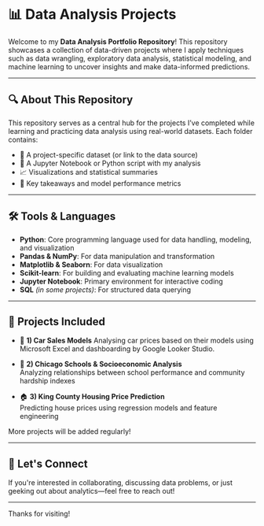 # 📊 Data Analysis Projects

Welcome to my **Data Analysis Portfolio Repository**! This repository showcases a collection of data-driven projects where I apply techniques such as data wrangling, exploratory data analysis, statistical modeling, and machine learning to uncover insights and make data-informed predictions.

---

## 🔍 About This Repository

This repository serves as a central hub for the projects I’ve completed while learning and practicing data analysis using real-world datasets. Each folder contains:

- 📁 A project-specific dataset (or link to the data source)
- 📝 A Jupyter Notebook or Python script with my analysis
- 📈 Visualizations and statistical summaries
- 🧠 Key takeaways and model performance metrics

---

## 🛠️ Tools & Languages

- **Python**: Core programming language used for data handling, modeling, and visualization  
- **Pandas & NumPy**: For data manipulation and transformation  
- **Matplotlib & Seaborn**: For data visualization  
- **Scikit-learn**: For building and evaluating machine learning models  
- **Jupyter Notebook**: Primary environment for interactive coding  
- **SQL** *(in some projects)*: For structured data querying  

---

## 📁 Projects Included

- 🚗 **1) Car Sales Models**
  Analysing car prices based on their models using Microsoft Excel and dashboarding by Google Looker Studio.

- 🏫 **2) Chicago Schools & Socioeconomic Analysis**  
  Analyzing relationships between school performance and community hardship indexes

- 🏠 **3) King County Housing Price Prediction**  
  Predicting house prices using regression models and feature engineering

More projects will be added regularly!

---

## 🤝 Let's Connect

If you're interested in collaborating, discussing data problems, or just geeking out about analytics—feel free to reach out!

---

Thanks for visiting!
